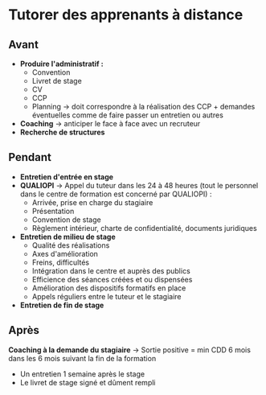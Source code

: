 # Tutorer des apprenants à distance

## Avant
- **Produire l'administratif :**
	- Convention
	- Livret de stage
	- CV
	- CCP
	- Planning → doit correspondre à la réalisation des CCP + demandes éventuelles comme de faire passer un entretien ou autres
- **Coaching** → anticiper le face à face avec un recruteur
- **Recherche de structures**


## Pendant
- **Entretien d'entrée en stage** 
- **QUALIOPI**  → Appel du tuteur dans les 24 à 48 heures (tout le personnel dans le centre de formation est concerné par QUALIOPI) :
	- Arrivée, prise en charge du stagiaire
	- Présentation
	- Convention de stage
	- Règlement intérieur, charte de confidentialité, documents juridiques
- **Entretien de milieu de stage**
	- Qualité des réalisations
	- Axes d'amélioration
	- Freins, difficultés
	- Intégration dans le centre et auprès des publics
	- Efficience des séances créées et ou dispensées
	- Amélioration des dispositifs formatifs en place
	- Appels réguliers entre le tuteur et le stagiaire
- **Entretien de fin de stage**


## Après
**Coaching à la demande du stagiaire**  → Sortie positive = min CDD 6 mois dans les 6 mois suivant la fin de la formation
- Un entretien 1 semaine après le stage
- Le livret de stage signé et dûment rempli
<!--stackedit_data:
eyJoaXN0b3J5IjpbOTM5OTYxNzM1LDI1ODg2NzkzNV19
-->